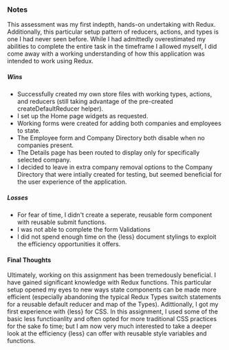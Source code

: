 ### Notes

This assessment was my first indepth, hands-on undertaking with Redux. Additionally, this particular setup pattern of reducers, actions, and types is one I had never seen before. While I had admittedly overestimated my abilities to complete the entire task in the timeframe I allowed myself, I did come away with a working understanding of how this application was intended to work using Redux.

##### Wins
- Successfully created my own store files with working types, actions, and reducers (still taking advantage of the pre-created createDefaultReducer helper).
- I set up the Home page widgets as requested.
- Working forms were created for adding both companies and employees to state. 
- The Employee form and Company Directory both disable when no companies present. 
- The Details page has been routed to display only for specifically selected company.
- I decided to leave in extra company removal options to the Company Directory that were intially created for testing, but seemed beneficial for the user experience of the application. 


##### Losses
- For fear of time, I didn't create a seperate, reusable form component with reusable submit functions. 
- I was not able to complete the form Validations
- I did not spend enough time on the {less} document stylings to exploit the efficiency opportunities it offers.

#### Final Thoughts

Ultimately, working on this assignment has been tremedously beneficial. I have gained significant knowledge with Redux functions. This particular setup opened my eyes to new ways state components can be made more efficient (especially abandoning the typical Redux Types switch statements for a reusable default reducer and map of the Types). 
Adittionally, I got my first experience with {less} for CSS. In this assignment, I used some of the basic less functioanlity and often opted for more traditional CSS practices for the sake fo time; but I am now very much interested to take a deeper look at the efficiency {less} can offer with reusable style variables and functions. 